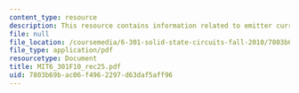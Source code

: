 ```yaml
---
content_type: resource
description: This resource contains information related to emitter current.
file: null
file_location: /coursemedia/6-301-solid-state-circuits-fall-2010/7803b69bac06f4962297d63daf5aff96_MIT6_301F10_rec25.pdf
file_type: application/pdf
resourcetype: Document
title: MIT6_301F10_rec25.pdf
uid: 7803b69b-ac06-f496-2297-d63daf5aff96
---
```

